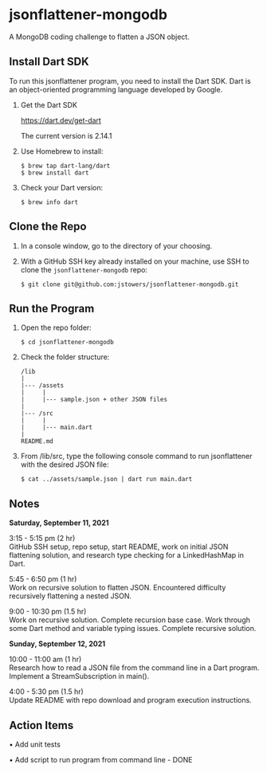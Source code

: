 # jsonflattener-mongodb
A MongoDB coding challenge to flatten a JSON object.


## Install Dart SDK
To run this jsonflattener program, you need to install the Dart SDK.
Dart is an object-oriented programming language developed by Google.

1. Get the Dart SDK

    https://dart.dev/get-dart

    The current version is 2.14.1

2. Use Homebrew to install:

    ````
    $ brew tap dart-lang/dart
    $ brew install dart
    ````

3. Check your Dart version:

    ````
    $ brew info dart
    ````

## Clone the Repo

1.  In a console window, go to the directory of your choosing.

2.  With a GitHub SSH key already installed on your machine, use SSH to clone the `jsonflattener-mongodb` repo:

    ````
    $ git clone git@github.com:jstowers/jsonflattener-mongodb.git
    ````

## Run the Program
1.  Open the repo folder:

    ````
    $ cd jsonflattener-mongodb
    ````

2.  Check the folder structure:

    ````
    /lib
    |
    |--- /assets
    |     |
    |     |--- sample.json + other JSON files
    |
    |--- /src
    |     |
    |     |--- main.dart
    |
    README.md
    
3.  From /lib/src, type the following console command to run jsonflattener with the desired JSON file:

    ````
    $ cat ../assets/sample.json | dart run main.dart
    ````


## Notes

__Saturday, September 11, 2021__

3:15 - 5:15 pm  (2 hr)    
GitHub SSH setup, repo setup, start README, work on initial JSON flattening solution, and research type checking for a LinkedHashMap in Dart.

5:45 - 6:50 pm  (1 hr)      
Work on recursive solution to flatten JSON.  Encountered difficulty recursively flattening a nested JSON.

9:00 - 10:30 pm  (1.5 hr)    
Work on recursive solution.  Complete recursion base case.  Work through some Dart method and variable typing issues.  Complete recursive solution.

__Sunday, September 12, 2021__

10:00 - 11:00 am (1 hr)     
Research how to read a JSON file from the command line in a Dart program.  Implement a StreamSubscription in main().

4:00 - 5:30 pm (1.5 hr)     
Update README with repo download and program execution instructions.


## Action Items

• Add unit tests

• Add script to run program from command line - DONE
